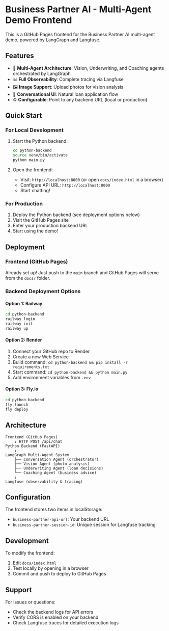 # Business Partner AI - Multi-Agent Demo Frontend

This is a GitHub Pages frontend for the Business Partner AI multi-agent demo, powered by LangGraph and Langfuse.

## Features

- 🤖 **Multi-Agent Architecture**: Vision, Underwriting, and Coaching agents orchestrated by LangGraph
- 📊 **Full Observability**: Complete tracing via Langfuse
- 🖼️ **Image Support**: Upload photos for vision analysis
- 💬 **Conversational UI**: Natural loan application flow
- ⚙️ **Configurable**: Point to any backend URL (local or production)

## Quick Start

### For Local Development

1. Start the Python backend:
   ```bash
   cd python-backend
   source venv/bin/activate
   python main.py
   ```

2. Open the frontend:
   - Visit: `http://localhost:8000` (or open `docs/index.html` in a browser)
   - Configure API URL: `http://localhost:8000`
   - Start chatting!

### For Production

1. Deploy the Python backend (see deployment options below)
2. Visit the GitHub Pages site
3. Enter your production backend URL
4. Start using the demo!

## Deployment

### Frontend (GitHub Pages)

Already set up! Just push to the `main` branch and GitHub Pages will serve from the `docs/` folder.

### Backend Deployment Options

#### Option 1: Railway
```bash
cd python-backend
railway login
railway init
railway up
```

#### Option 2: Render
1. Connect your GitHub repo to Render
2. Create a new Web Service
3. Build command: `cd python-backend && pip install -r requirements.txt`
4. Start command: `cd python-backend && python main.py`
5. Add environment variables from `.env`

#### Option 3: Fly.io
```bash
cd python-backend
fly launch
fly deploy
```

## Architecture

```
Frontend (GitHub Pages)
    ↓ HTTP POST /api/chat
Python Backend (FastAPI)
    ↓
LangGraph Multi-Agent System
    ├── Conversation Agent (orchestrator)
    ├── Vision Agent (photo analysis)
    ├── Underwriting Agent (loan decisions)
    └── Coaching Agent (business advice)
    ↓
Langfuse (observability & tracing)
```

## Configuration

The frontend stores two items in localStorage:
- `business-partner-api-url`: Your backend URL
- `business-partner-session-id`: Unique session for Langfuse tracking

## Development

To modify the frontend:
1. Edit `docs/index.html`
2. Test locally by opening in a browser
3. Commit and push to deploy to GitHub Pages

## Support

For issues or questions:
- Check the backend logs for API errors
- Verify CORS is enabled on your backend
- Check Langfuse traces for detailed execution logs
